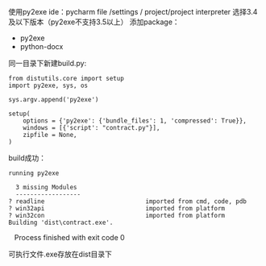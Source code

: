


使用py2exe
ide：pycharm
file /settings / project/project interpreter 选择3.4及以下版本（py2exe不支持3.5以上）
添加package： 
+ py2exe
+ python-docx


同一目录下新建build.py:


    from distutils.core import setup
    import py2exe, sys, os

    sys.argv.append('py2exe')

    setup(
        options = {'py2exe': {'bundle_files': 1, 'compressed': True}},
        windows = [{'script': "contract.py"}],
        zipfile = None,
    )

build成功：

    running py2exe

      3 missing Modules                  
      ------------------                 
    ? readline                            imported from cmd, code, pdb
    ? win32api                            imported from platform
    ? win32con                            imported from platform
    Building 'dist\contract.exe'.

    Process finished with exit code 0

可执行文件.exe存放在dist目录下 
